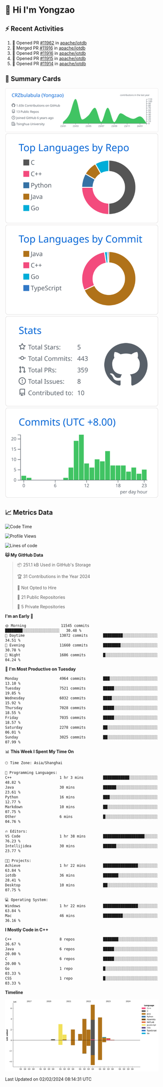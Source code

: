 # 👋 Hi I'm Yongzao

## ⚡ Recent Activities
<!--START_SECTION:activity-->
1. 💪 Opened PR [#11962](https://github.com/apache/iotdb/pull/11962) in [apache/iotdb](https://github.com/apache/iotdb)
2. 🎉 Merged PR [#11916](https://github.com/apache/iotdb/pull/11916) in [apache/iotdb](https://github.com/apache/iotdb)
3. 💪 Opened PR [#11916](https://github.com/apache/iotdb/pull/11916) in [apache/iotdb](https://github.com/apache/iotdb)
4. 💪 Opened PR [#11915](https://github.com/apache/iotdb/pull/11915) in [apache/iotdb](https://github.com/apache/iotdb)
5. 💪 Opened PR [#11914](https://github.com/apache/iotdb/pull/11914) in [apache/iotdb](https://github.com/apache/iotdb)
<!--END_SECTION:activity-->

## 🎑 Summary Cards

[![](https://raw.githubusercontent.com/CRZbulabula/CRZbulabula/main/profile-summary-card-output/github/0-profile-details.svg)](https://github.com/vn7n24fzkq/github-profile-summary-cards)
[![](https://raw.githubusercontent.com/CRZbulabula/CRZbulabula/main/profile-summary-card-output/github/1-repos-per-language.svg)](https://github.com/vn7n24fzkq/github-profile-summary-cards) [![](https://raw.githubusercontent.com/CRZbulabula/CRZbulabula/main/profile-summary-card-output/github/2-most-commit-language.svg)](https://github.com/vn7n24fzkq/github-profile-summary-cards)
[![](https://raw.githubusercontent.com/CRZbulabula/CRZbulabula/main/profile-summary-card-output/github/3-stats.svg)](https://github.com/vn7n24fzkq/github-profile-summary-cards) [![](https://raw.githubusercontent.com/CRZbulabula/CRZbulabula/main/profile-summary-card-output/github/4-productive-time.svg)](https://github.com/vn7n24fzkq/github-profile-summary-cards)

## 📈 Metrics Data

<!--START_SECTION:waka-->
![Code Time](http://img.shields.io/badge/Code%20Time-553%20hrs-blue)

![Profile Views](http://img.shields.io/badge/Profile%20Views-6-blue)

![Lines of code](https://img.shields.io/badge/From%20Hello%20World%20I%27ve%20Written-25.3%20million%20lines%20of%20code-blue)

**🐱 My GitHub Data** 

> 📦 251.1 kB Used in GitHub's Storage 
 > 
> 🏆 31 Contributions in the Year 2024
 > 
> 🚫 Not Opted to Hire
 > 
> 📜 21 Public Repositories 
 > 
> 🔑 5 Private Repositories 
 > 
**I'm an Early 🐤** 

```text
🌞 Morning                11545 commits       ████████░░░░░░░░░░░░░░░░░   30.48 % 
🌆 Daytime                13072 commits       █████████░░░░░░░░░░░░░░░░   34.51 % 
🌃 Evening                11660 commits       ████████░░░░░░░░░░░░░░░░░   30.78 % 
🌙 Night                  1606 commits        █░░░░░░░░░░░░░░░░░░░░░░░░   04.24 % 
```
📅 **I'm Most Productive on Tuesday** 

```text
Monday                   4964 commits        ███░░░░░░░░░░░░░░░░░░░░░░   13.10 % 
Tuesday                  7521 commits        █████░░░░░░░░░░░░░░░░░░░░   19.85 % 
Wednesday                6032 commits        ████░░░░░░░░░░░░░░░░░░░░░   15.92 % 
Thursday                 7028 commits        █████░░░░░░░░░░░░░░░░░░░░   18.55 % 
Friday                   7035 commits        █████░░░░░░░░░░░░░░░░░░░░   18.57 % 
Saturday                 2278 commits        ██░░░░░░░░░░░░░░░░░░░░░░░   06.01 % 
Sunday                   3025 commits        ██░░░░░░░░░░░░░░░░░░░░░░░   07.99 % 
```


📊 **This Week I Spent My Time On** 

```text
🕑︎ Time Zone: Asia/Shanghai

💬 Programming Languages: 
C++                      1 hr 3 mins         ████████████░░░░░░░░░░░░░   48.82 % 
Java                     30 mins             ██████░░░░░░░░░░░░░░░░░░░   23.61 % 
Python                   16 mins             ███░░░░░░░░░░░░░░░░░░░░░░   12.77 % 
Markdown                 10 mins             ██░░░░░░░░░░░░░░░░░░░░░░░   07.75 % 
Other                    6 mins              █░░░░░░░░░░░░░░░░░░░░░░░░   04.76 % 

🔥 Editors: 
VS Code                  1 hr 38 mins        ███████████████████░░░░░░   76.23 % 
Intellijidea             30 mins             ██████░░░░░░░░░░░░░░░░░░░   23.77 % 

🐱‍💻 Projects: 
Achieve                  1 hr 22 mins        ████████████████░░░░░░░░░   63.84 % 
iotdb                    36 mins             ███████░░░░░░░░░░░░░░░░░░   28.41 % 
Desktop                  10 mins             ██░░░░░░░░░░░░░░░░░░░░░░░   07.75 % 

💻 Operating System: 
Windows                  1 hr 22 mins        ████████████████░░░░░░░░░   63.84 % 
Mac                      46 mins             █████████░░░░░░░░░░░░░░░░   36.16 % 
```

**I Mostly Code in C++** 

```text
C++                      8 repos             ███████░░░░░░░░░░░░░░░░░░   26.67 % 
Java                     6 repos             █████░░░░░░░░░░░░░░░░░░░░   20.00 % 
C                        6 repos             █████░░░░░░░░░░░░░░░░░░░░   20.00 % 
Go                       1 repo              █░░░░░░░░░░░░░░░░░░░░░░░░   03.33 % 
CSS                      1 repo              █░░░░░░░░░░░░░░░░░░░░░░░░   03.33 % 
```



**Timeline**

![Lines of Code chart](https://raw.githubusercontent.com/CRZbulabula/CRZbulabula/main/assets/bar_graph.png)


 Last Updated on 02/02/2024 08:14:31 UTC
<!--END_SECTION:waka-->

